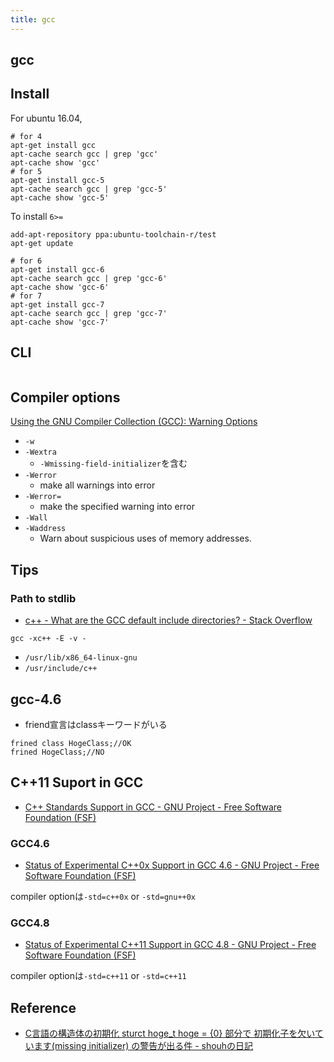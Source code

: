 ```yaml
---
title: gcc
---
```


## gcc

## Install
For ubuntu 16.04,

```
# for 4
apt-get install gcc
apt-cache search gcc | grep 'gcc'
apt-cache show 'gcc'
# for 5
apt-get install gcc-5
apt-cache search gcc | grep 'gcc-5'
apt-cache show 'gcc-5'
```

To install `6>=`

```
add-apt-repository ppa:ubuntu-toolchain-r/test
apt-get update
```

```
# for 6
apt-get install gcc-6
apt-cache search gcc | grep 'gcc-6'
apt-cache show 'gcc-6'
# for 7
apt-get install gcc-7
apt-cache search gcc | grep 'gcc-7'
apt-cache show 'gcc-7'
```

## CLI

```

```


## Compiler options
[Using the GNU Compiler Collection \(GCC\): Warning Options](https://gcc.gnu.org/onlinedocs/gcc/Warning-Options.html)

* `-w`
* `-Wextra`
    * `-Wmissing-field-initializer`を含む
* `-Werror`
    * make all warnings into error
* `-Werror=`
    * make the specified warning into error
* `-Wall`
* `-Waddress`
    * Warn about suspicious uses of memory addresses.



## Tips

### Path to stdlib
* [c\+\+ \- What are the GCC default include directories? \- Stack Overflow](https://stackoverflow.com/questions/4980819/what-are-the-gcc-default-include-directories)

```
gcc -xc++ -E -v -
```

* `/usr/lib/x86_64-linux-gnu`
* `/usr/include/c++`


## gcc-4.6
* friend宣言はclassキーワードがいる
```
frined class HogeClass;//OK
frined HogeClass;//NO
```

## C++11 Suport in GCC
* [C++ Standards Support in GCC - GNU Project - Free Software Foundation (FSF)](https://gcc.gnu.org/projects/cxx-status.html#cxx11)

### GCC4.6
* [Status of Experimental C++0x Support in GCC 4.6 - GNU Project - Free Software Foundation (FSF)](https://gcc.gnu.org/gcc-4.6/cxx0x_status.html)

compiler optionは`-std=c++0x` or `-std=gnu++0x`

### GCC4.8
* [Status of Experimental C++11 Support in GCC 4.8 - GNU Project - Free Software Foundation (FSF)](https://gcc.gnu.org/gcc-4.8/cxx0x_status.html)

compiler optionは`-std=c++11` or `-std=c++11`


## Reference
* [C言語の構造体の初期化 sturct hoge\_t hoge = \{0\} 部分で 初期化子を欠いています\(missing initializer\) の警告が出る件 \- shouhの日記](http://d.hatena.ne.jp/shouh/20140510/1399680764)
